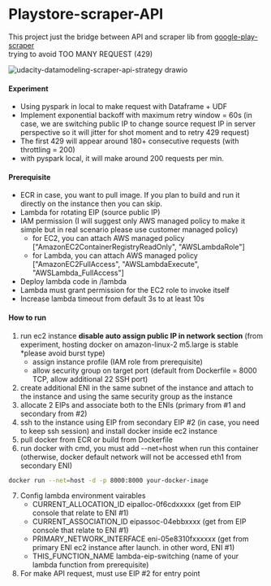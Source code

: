 # Playstore-scraper-API
This project just the bridge between API and scraper lib from [google-play-scraper](https://github.com/JoMingyu/google-play-scraper) \
trying to avoid TOO MANY REQUEST (429)

![udacity-datamodeling-scraper-api-strategy drawio](https://user-images.githubusercontent.com/45708687/209457355-caba991a-151e-4b34-883b-c46d1dd24201.png)

#### Experiment
- Using pyspark in local to make request with Dataframe + UDF
- Implement exponential backoff with maximum retry window = 60s (in case, we are switching public IP to change source request IP in server perspective so it will jitter for shot moment and to retry 429 request)
- The first 429 will appear around 180+ consecutive requests (with throttling = 200)
- with pyspark local, it will make around 200 requests per min.

#### Prerequisite
- ECR in case, you want to pull image. If you plan to build and run it directly on the instance then you can skip.
- Lambda for rotating EIP (source public IP)
- IAM permission (I will suggest only AWS managed policy to make it simple but in real scenario please use customer managed policy)
    - for EC2, you can attach AWS managed policy ["AmazonEC2ContainerRegistryReadOnly", "AWSLambdaRole"]
    - for Lambda, you can attach AWS managed policy ["AmazonEC2FullAccess", "AWSLambdaExecute", "AWSLambda_FullAccess"]
- Deploy lambda code in /lambda
- Lambda must grant permission for the EC2 role to invoke itself
- Increase lambda timeout from default 3s to at least 10s

#### How to run
1. run ec2 instance **disable auto assign public IP in network section** (from experiment, hosting docker on amazon-linux-2 m5.large is stable *please avoid burst type)
    - assign instance profile (IAM role from prerequisite) 
    - allow security group on target port (default from Dockerfile = 8000 TCP, allow additional 22 SSH port)
2. create additional ENI in the same subnet of the instance and attach to the instance and using the same security group as the instance
3. allocate 2 EIPs and associate both to the ENIs (primary from #1 and secondary from #2)
4. ssh to the instance using EIP from secondary EIP #2 (in case, you need to keep ssh session) and install docker inside ec2 instance
5. pull docker from ECR or build from Dockerfile
6. run docker with cmd, you must add --net=host  when run this container (otherwise, docker default network will not be accessed eth1 from secondary ENI)
```bash
docker run --net=host -d -p 8000:8000 your-docker-image
```
7. Config lambda environment vairables 
    - CURRENT_ALLOCATION_ID	eipalloc-0f6cdxxxxx (get from EIP console that relate to ENI #1)
    - CURRENT_ASSOCIATION_ID	eipassoc-04ebbxxxx (get from EIP console that relate to ENI #1)
    - PRIMARY_NETWORK_INTERFACE	eni-05e8310fxxxxxx (get from primary ENI ec2 instance after launch. in other word, ENI #1)
    - THIS_FUNCTION_NAME	lambda-eip-switching (name of your lambda function from prerequisite)
8. For make API request, must use EIP #2 for entry point